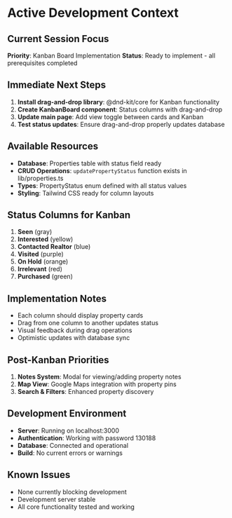 # Active Development Context

## Current Session Focus
**Priority**: Kanban Board Implementation
**Status**: Ready to implement - all prerequisites completed

## Immediate Next Steps
1. **Install drag-and-drop library**: @dnd-kit/core for Kanban functionality
2. **Create KanbanBoard component**: Status columns with drag-and-drop
3. **Update main page**: Add view toggle between cards and Kanban
4. **Test status updates**: Ensure drag-and-drop properly updates database

## Available Resources
- **Database**: Properties table with status field ready
- **CRUD Operations**: `updatePropertyStatus` function exists in lib/properties.ts
- **Types**: PropertyStatus enum defined with all status values
- **Styling**: Tailwind CSS ready for column layouts

## Status Columns for Kanban
1. **Seen** (gray)
2. **Interested** (yellow)
3. **Contacted Realtor** (blue)
4. **Visited** (purple)
5. **On Hold** (orange)
6. **Irrelevant** (red)
7. **Purchased** (green)

## Implementation Notes
- Each column should display property cards
- Drag from one column to another updates status
- Visual feedback during drag operations
- Optimistic updates with database sync

## Post-Kanban Priorities
1. **Notes System**: Modal for viewing/adding property notes
2. **Map View**: Google Maps integration with property pins
3. **Search & Filters**: Enhanced property discovery

## Development Environment
- **Server**: Running on localhost:3000
- **Authentication**: Working with password 130188
- **Database**: Connected and operational
- **Build**: No current errors or warnings

## Known Issues
- None currently blocking development
- Development server stable
- All core functionality tested and working